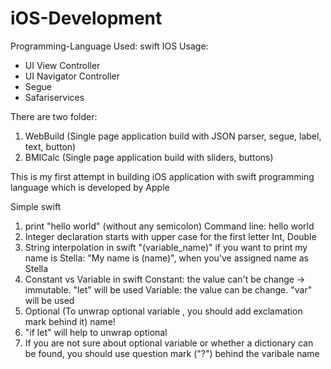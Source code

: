 # iOS-Development
Programming-Language Used: swift
IOS Usage:
- UI View Controller
- UI Navigator Controller
- Segue
- Safariservices

There are two folder:
1. WebBuild (Single page application build with JSON parser, segue, label, text, button)
2. BMICalc  (Single page application build with sliders, buttons)

This is my first attempt in building iOS application with swift programming language which is developed by Apple

Simple swift 

1. print "hello world"  (without any semicolon)
  Command line: hello world 
2. Integer declaration starts with upper case for the first letter
  Int, Double
3. String interpolation in swift
  "\(variable_name)"
  if you want to print my name is Stella: "My name is \(name)", when you've assigned name as Stella
4. Constant vs Variable in swift
  Constant: the value can't be change -> immutable. "let" will be used
  Variable: the value can be change. "var" will be used 
5. Optional (To unwrap optional variable , you should add exclamation mark behind it)
  name!
6. "if let" will help to unwrap optional
7. If you are not sure about optional variable or whether a dictionary can be found, you should use question mark ("?") behind the varibale name
  
  
  
